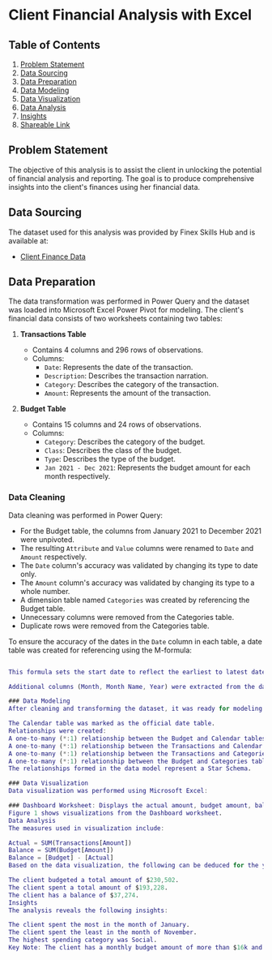 # Client Financial Analysis with Excel

## Table of Contents
1. [Problem Statement](#problem-statement)
2. [Data Sourcing](#data-sourcing)
3. [Data Preparation](#data-preparation)
4. [Data Modeling](#data-modeling)
5. [Data Visualization](#data-visualization)
6. [Data Analysis](#data-analysis)
7. [Insights](#insights)
8. [Shareable Link](#shareable-link)

## Problem Statement
The objective of this analysis is to assist the client in unlocking the potential of financial analysis and reporting. The goal is to produce comprehensive insights into the client's finances using her financial data.

## Data Sourcing
The dataset used for this analysis was provided by Finex Skills Hub and is available at:

- [Client Finance Data](#)

## Data Preparation
The data transformation was performed in Power Query and the dataset was loaded into Microsoft Excel Power Pivot for modeling. The client's financial data consists of two worksheets containing two tables:

1. **Transactions Table**
   - Contains 4 columns and 296 rows of observations.
   - Columns:
     - `Date`: Represents the date of the transaction.
     - `Description`: Describes the transaction narration.
     - `Category`: Describes the category of the transaction.
     - `Amount`: Represents the amount of the transaction.

2. **Budget Table**
   - Contains 15 columns and 24 rows of observations.
   - Columns:
     - `Category`: Describes the category of the budget.
     - `Class`: Describes the class of the budget.
     - `Type`: Describes the type of the budget.
     - `Jan 2021 - Dec 2021`: Represents the budget amount for each month respectively.

### Data Cleaning
Data cleaning was performed in Power Query:

- For the Budget table, the columns from January 2021 to December 2021 were unpivoted.
- The resulting `Attribute` and `Value` columns were renamed to `Date` and `Amount` respectively.
- The `Date` column's accuracy was validated by changing its type to date only.
- The `Amount` column's accuracy was validated by changing its type to a whole number.
- A dimension table named `Categories` was created by referencing the Budget table.
- Unnecessary columns were removed from the Categories table.
- Duplicate rows were removed from the Categories table.

To ensure the accuracy of the dates in the `Date` column in each table, a date table was created for referencing using the M-formula:

```m

This formula sets the start date to reflect the earliest to latest date in the dataset: January 01, 2021, to December 01, 2021.

Additional columns (Month, Month Name, Year) were extracted from the date table, which was then named Calendar.

### Data Modeling
After cleaning and transforming the dataset, it was ready for modeling using Power Pivot:

The Calendar table was marked as the official date table.
Relationships were created:
A one-to-many (*:1) relationship between the Budget and Calendar tables using the Date column.
A one-to-many (*:1) relationship between the Transactions and Calendar tables using the Date column.
A one-to-many (*:1) relationship between the Transactions and Categories tables using the Category column.
A one-to-many (*:1) relationship between the Budget and Categories tables using the Category column.
The relationships formed in the data model represent a Star Schema.

### Data Visualization
Data visualization was performed using Microsoft Excel:

### Dashboard Worksheet: Displays the actual amount, budget amount, balance, etc., of the client.
Figure 1 shows visualizations from the Dashboard worksheet.
Data Analysis
The measures used in visualization include:

Actual = SUM(Transactions[Amount])
Balance = SUM(Budget[Amount])
Balance = [Budget] - [Actual]
Based on the data visualization, the following can be deduced for the year ending December 2021:

The client budgeted a total amount of $230,502.
The client spent a total amount of $193,228.
The client has a balance of $37,274.
Insights
The analysis reveals the following insights:

The client spent the most in the month of January.
The client spent the least in the month of November.
The highest spending category was Social.
Key Note: The client has a monthly budget amount of more than $16k and has been able to stay within this budget, indicating financial stability sufficient for monetary investment.
